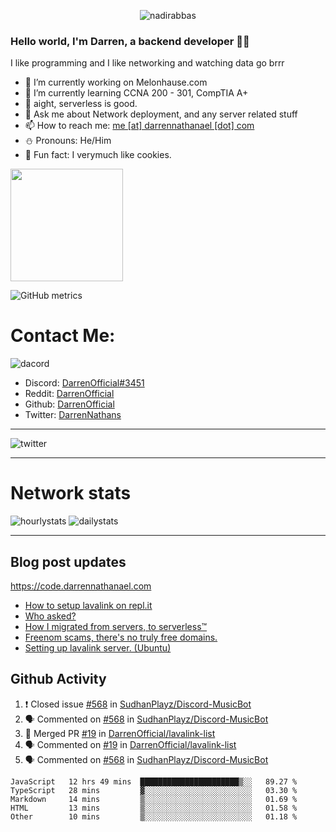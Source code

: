 <p align="center"> <img src="https://komarev.com/ghpvc/?username=DarrenOfficial&label=Profile%20views&color=0e75b6&style=flat" alt="nadirabbas" /> </p>

### Hello world, I'm Darren, a backend developer 👨‍💻
I like programming and I like networking and watching data go brrr



- 🔭 I’m currently working on Melonhause.com 
- 🌴 I’m currently learning CCNA 200 - 301, CompTIA A+ 
- 🚀 aight, serverless is good.
- 💬 Ask me about Network deployment, and any server related stuff 
- 📫 How to reach me: [me [at] darrennathanael [dot] com](mailto:me@darrennathanael.com) 
- ⛄️ Pronouns: He/Him 
- 🍪 Fun fact: I verymuch like cookies. 



<img float="center" height="180em" src="https://github-readme-stats.vercel.app/api?hide_border=true&username=DarrenOfficial&show_icons=true&count_private=true&bg_color=00000000&title_color=7F7F7F&icon_color=7F7F7F&text_color=7F7F7F" />


![GitHub metrics](https://metrics.lecoq.io/DarrenOfficial)  


# Contact Me:

![dacord](https://discord.c99.nl/widget/theme-4/508296903960821771.png)

- Discord: [DarrenOfficial#3451](https://discord.com/users/508296903960821771)
- Reddit: [DarrenOfficial](https://reddit.com/u/DarrenOfficiallol)
- Github: [DarrenOfficial](https://github.com/DarrenOfficial)
- Twitter: [DarrenNathans](https://twitter.com/DarrenNathans)


---

<img alt="twitter" src="https://github-readme-twitter.gazf.vercel.app/api?id=DarrenNathans&layout=wide" />


---


# Network stats


<img src="https://files.darrennathanael.com/stats/network-log-hourly.png" alt="hourlystats" class="center">


<img src="https://files.darrennathanael.com/stats/network-log-day.png" alt="dailystats" class="center">

---
## Blog post updates
https://code.darrennathanael.com
<!-- BLOG-POST-LIST:START -->
- [How to setup lavalink on repl.it](https://code.darrennathanael.com/how-to-setup-lavalink-on-replit)
- [Who asked?](https://code.darrennathanael.com/who-asked)
- [How I migrated from servers, to serverless™](https://code.darrennathanael.com/how-i-migrated-from-servers-to-serverlesstm)
- [Freenom scams, there&#39;s no truly free domains.](https://code.darrennathanael.com/freenom-scams-theres-no-truly-free-domains)
- [Setting up lavalink server. &lpar;Ubuntu&rpar;](https://code.darrennathanael.com/setting-up-lavalink-server-ubuntu)
<!-- BLOG-POST-LIST:END -->


## Github Activity
<!--START_SECTION:activity-->
1. ❗️ Closed issue [#568](https://github.com/SudhanPlayz/Discord-MusicBot/issues/568) in [SudhanPlayz/Discord-MusicBot](https://github.com/SudhanPlayz/Discord-MusicBot)
2. 🗣 Commented on [#568](https://github.com/SudhanPlayz/Discord-MusicBot/issues/568) in [SudhanPlayz/Discord-MusicBot](https://github.com/SudhanPlayz/Discord-MusicBot)
3. 🎉 Merged PR [#19](https://github.com/DarrenOfficial/lavalink-list/pull/19) in [DarrenOfficial/lavalink-list](https://github.com/DarrenOfficial/lavalink-list)
4. 🗣 Commented on [#19](https://github.com/DarrenOfficial/lavalink-list/issues/19) in [DarrenOfficial/lavalink-list](https://github.com/DarrenOfficial/lavalink-list)
5. 🗣 Commented on [#568](https://github.com/SudhanPlayz/Discord-MusicBot/issues/568) in [SudhanPlayz/Discord-MusicBot](https://github.com/SudhanPlayz/Discord-MusicBot)
<!--END_SECTION:activity-->


<!--START_SECTION:waka-->
```text
JavaScript   12 hrs 49 mins  ██████████████████████▒░░   89.27 % 
TypeScript   28 mins         ▓░░░░░░░░░░░░░░░░░░░░░░░░   03.30 % 
Markdown     14 mins         ▒░░░░░░░░░░░░░░░░░░░░░░░░   01.69 % 
HTML         13 mins         ▒░░░░░░░░░░░░░░░░░░░░░░░░   01.58 % 
Other        10 mins         ▒░░░░░░░░░░░░░░░░░░░░░░░░   01.18 % 
```
<!--END_SECTION:waka-->
